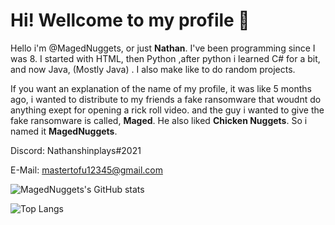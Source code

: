 # Hi! Wellcome to my profile 👋
Hello i'm @MagedNuggets, or just **Nathan**. I've been programming since I was 8.
I started with HTML, then Python ,after python i learned C# for a bit, and now Java, (Mostly Java) .
I also make like to do random projects.

If you want an explanation of the name of my profile, it was like 5 months ago,  i wanted to distribute to my friends a fake ransomware that woudnt do anything exept for opening a rick roll video. and the guy i wanted to give the fake ransomware is called, **Maged**. He also liked **Chicken Nuggets**. So i named it **MagedNuggets**.

Discord: Nathanshinplays#2021

E-Mail: mastertofu12345@gmail.com

![MagedNuggets's GitHub stats](https://github-readme-stats.vercel.app/api?username=MagedNuggets&show_icons=true&theme=vision-friendly-dark)

![Top Langs](https://github-readme-stats.vercel.app/api/top-langs/?username=MagedNuggets&theme=vision-friendly-dark)
